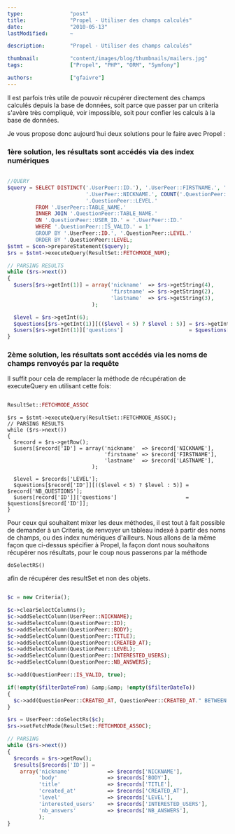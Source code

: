 ```yaml
---
type:               "post"
title:              "Propel - Utiliser des champs calculés"
date:               "2010-05-13"
lastModified:       ~

description:        "Propel - Utiliser des champs calculés"

thumbnail:          "content/images/blog/thumbnails/mailers.jpg"
tags:               ["Propel", "PHP", "ORM", "Symfony"]

authors:            ["gfaivre"]
---
```


Il est parfois très utile de pouvoir récupérer directement des champs calculés depuis la base de données, soit parce que passer par un criteria s'avère très compliqué, voir impossible, soit pour confier les calculs à la base de données.

Je vous propose donc aujourd'hui deux solutions pour le faire avec Propel :<!--more-->

### 1ère solution, les résultats sont accédés via des index numériques

```php

//QUERY
$query = SELECT DISTINCT('.UserPeer::ID.'), '.UserPeer::FIRSTNAME.', '.UserPeer::LASTNAME.',
                         '.UserPeer::NICKNAME.', COUNT('.QuestionPeer::ID.') AS NB_QUESTIONS,
                         '.QuestionPeer::LEVEL.'
         FROM '.UserPeer::TABLE_NAME.'
         INNER JOIN '.QuestionPeer::TABLE_NAME.'
         ON '.QuestionPeer::USER_ID.' = '.UserPeer::ID.'
         WHERE '.QuestionPeer::IS_VALID.' = 1'
         GROUP BY '.UserPeer::ID.', '.QuestionPeer::LEVEL.'
         ORDER BY '.QuestionPeer::LEVEL;
$stmt = $con->prepareStatement($query);
$rs = $stmt->executeQuery(ResultSet::FETCHMODE_NUM);

// PARSING RESULTS
while ($rs->next())
{
  $users[$rs->getInt(1)] = array('nickname'  => $rs->getString(4),
                                 'firstname' => $rs->getString(2),
                                 'lastname'  => $rs->getString(3),
                           );

  $level = $rs->getInt(6);
  $questions[$rs->getInt(1)][(($level < 5) ? $level : 5)] = $rs->getInt(5);
  $users[$rs->getInt(1)]['questions']                     = $questions[$rs->getInt(1)];
}
```


### 2ème solution, les résultats sont accédés via les noms de champs renvoyés par la requête

Il suffit pour cela de remplacer la méthode de récupération de executeQuery en utilisant cette fois:

```php

ResultSet::FETCHMODE_ASSOC
```


```
$rs = $stmt->executeQuery(ResultSet::FETCHMODE_ASSOC);
// PARSING RESULTS
while ($rs->next())
{
  $record = $rs->getRow();
  $users[$record['ID'] = array('nickname'  => $record['NICKNAME'],
                               'firstname' => $record['FIRSTNAME'],
                               'lastname'  => $record['LASTNAME'],
                           );

  $level = $records['LEVEL'];
  $questions[$record['ID']][(($level < 5) ? $level : 5)] = $record['NB_QUESTIONS'];
  $users[record['ID']]['questions']                      = $questions[$record['ID']];
}
```

Pour ceux qui souhaitent mixer les deux méthodes, il est tout à fait possible de demander à un Criteria, de renvoyer un tableau indexé à partir
des noms de champs, ou des index numériques d'ailleurs.
Nous allons de la même façon que ci-dessus spécifier à Propel, la façon dont nous souhaitons récupérer nos résultats, pour le coup nous passerons
par la méthode

```
doSelectRS()
```

afin de récupérer des resultSet et non des objets.

```php

$c = new Criteria();

$c->clearSelectColumns();
$c->addSelectColumn(UserPeer::NICKNAME);
$c->addSelectColumn(QuestionPeer::ID);
$c->addSelectColumn(QuestionPeer::BODY);
$c->addSelectColumn(QuestionPeer::TITLE);
$c->addSelectColumn(QuestionPeer::CREATED_AT);
$c->addSelectColumn(QuestionPeer::LEVEL);
$c->addSelectColumn(QuestionPeer::INTERESTED_USERS);
$c->addSelectColumn(QuestionPeer::NB_ANSWERS);

$c->add(QuestionPeer::IS_VALID, true);

if(!empty($filterDateFrom) &amp;&amp; !empty($filterDateTo))
{
  $c->add(QuestionPeer::CREATED_AT, QuestionPeer::CREATED_AT." BETWEEN '".$filterDateFrom."'AND '".$filterDateTo."'", Criteria::CUSTOM);
}

$rs = UserPeer::doSelectRs($c);
$rs->setFetchMode(ResultSet::FETCHMODE_ASSOC);

// PARSING
while ($rs->next())
{
  $records = $rs->getRow();
  $results[$records['ID']] =
    array('nickname'            => $records['NICKNAME'],
          'body'                => $records['BODY'],
          'title'               => $records['TITLE'],
          'created_at'          => $records['CREATED_AT'],
          'level'               => $records['LEVEL'],
          'interested_users'    => $records['INTERESTED_USERS'],
          'nb_answers'          => $records['NB_ANSWERS'],
          );
}
```
